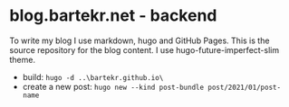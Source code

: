 # blog.bartekr.net - backend

To write my blog I use markdown, hugo and GitHub Pages. This is the source repository for the blog content. I use hugo-future-imperfect-slim theme.

* build: `hugo -d ..\bartekr.github.io\`
* create a new post: `hugo new --kind post-bundle post/2021/01/post-name`
